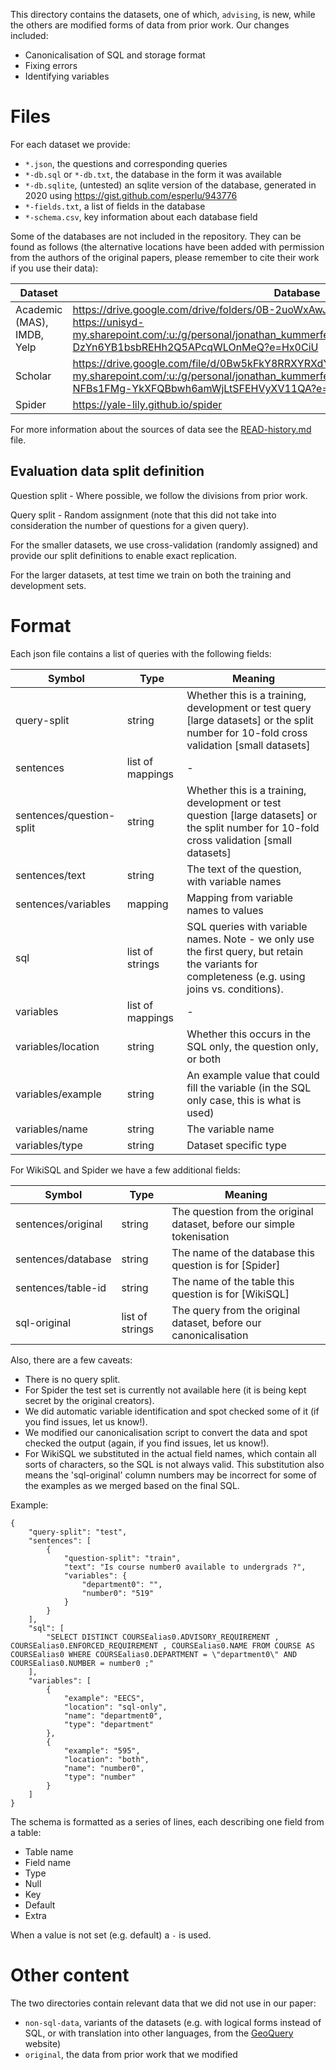 This directory contains the datasets, one of which, `advising`, is new, while the others are modified forms of data from prior work.
Our changes included:

- Canonicalisation of SQL and storage format
- Fixing errors
- Identifying variables

# Files

For each dataset we provide:

- `*.json`, the questions and corresponding queries
- `*-db.sql` or `*-db.txt`, the database in the form it was available
- `*-db.sqlite`, (untested) an sqlite version of the database, generated in 2020 using <https://gist.github.com/esperlu/943776>
- `*-fields.txt`, a list of fields in the database
- `*-schema.csv`, key information about each database field

Some of the databases are not included in the repository.
They can be found as follows (the alternative locations have been added with permission from the authors of the original papers, please remember to cite their work if you use their data):

Dataset  | Database
-------- | ----------
Academic (MAS), IMDB, Yelp | <https://drive.google.com/drive/folders/0B-2uoWxAwJGKY09kaEtTZU1nTWM> or <https://unisyd-my.sharepoint.com/:u:/g/personal/jonathan_kummerfeld_sydney_edu_au/EZKSPtcxPW9PvodZ-DzYn6YB1bsbREHh2Q5APcqWLOnMeQ?e=Hx0CiU>
Scholar  | <https://drive.google.com/file/d/0Bw5kFkY8RRXYRXdYYlhfdXRlTVk> or <https://unisyd-my.sharepoint.com/:u:/g/personal/jonathan_kummerfeld_sydney_edu_au/ERF1m9xu-NFBs1FMg-YkXFQBbwh6amWjLtSFEHVyXV11QA?e=kYZ3J6>
Spider   | <https://yale-lily.github.io/spider>

For more information about the sources of data see the [READ-history.md](./READ-history.md) file.

## Evaluation data split definition

Question split - Where possible, we follow the divisions from prior work.

Query split - Random assignment (note that this did not take into consideration the number of questions for a given query).

For the smaller datasets, we use cross-validation (randomly assigned) and provide our split definitions to enable exact replication.

For the larger datasets, at test time we train on both the training and development sets.

# Format

Each json file contains a list of queries with the following fields:

Symbol             | Type              | Meaning
------------------ | ----------------- | -----------------------------
query-split        | string            | Whether this is a training, development or test query [large datasets] or the split number for 10-fold cross validation [small datasets]
sentences          | list of mappings  | -
sentences/question-split | string            | Whether this is a training, development or test question [large datasets] or the split number for 10-fold cross validation [small datasets]
sentences/text           | string            | The text of the question, with variable names
sentences/variables      | mapping           | Mapping from variable names to values
sql                | list of strings   | SQL queries with variable names. Note - we only use the first query, but retain the variants for completeness (e.g. using joins vs. conditions).
variables          | list of mappings  | -
variables/location       | string            | Whether this occurs in the SQL only, the question only, or both
variables/example        | string            | An example value that could fill the variable (in the SQL only case, this is what is used)
variables/name           | string            | The variable name
variables/type           | string            | Dataset specific type

For WikiSQL and Spider we have a few additional fields:

Symbol             | Type              | Meaning
------------------ | ----------------- | -----------------------------
sentences/original | string            | The question from the original dataset, before our simple tokenisation
sentences/database | string            | The name of the database this question is for [Spider]
sentences/table-id | string            | The name of the table this question is for [WikiSQL]
sql-original       | list of strings   | The query from the original dataset, before our canonicalisation

Also, there are a few caveats:

- There is no query split.
- For Spider the test set is currently not available here (it is being kept secret by the original creators).
- We did automatic variable identification and spot checked some of it (if you find issues, let us know!).
- We modified our canonicalisation script to convert the data and spot checked the output (again, if you find issues, let us know!).
- For WikiSQL we substituted in the actual field names, which contain all sorts of characters, so the SQL is not always valid. This substitution also means the 'sql-original' column numbers may be incorrect for some of the examples as we merged based on the final SQL.

Example:

```
{
    "query-split": "test",
    "sentences": [
        {
            "question-split": "train",
            "text": "Is course number0 available to undergrads ?",
            "variables": {
                "department0": "",
                "number0": "519"
            }
        }
    ],
    "sql": [
        "SELECT DISTINCT COURSEalias0.ADVISORY_REQUIREMENT , COURSEalias0.ENFORCED_REQUIREMENT , COURSEalias0.NAME FROM COURSE AS COURSEalias0 WHERE COURSEalias0.DEPARTMENT = \"department0\" AND COURSEalias0.NUMBER = number0 ;"
    ],
    "variables": [
        {
            "example": "EECS",
            "location": "sql-only",
            "name": "department0",
            "type": "department"
        },
        {
            "example": "595",
            "location": "both",
            "name": "number0",
            "type": "number"
        }
    ]
}
```

The schema is formatted as a series of lines, each describing one field from a table:

- Table name
- Field name
- Type
- Null
- Key
- Default
- Extra

When a value is not set (e.g. default) a `-` is used.

# Other content

The two directories contain relevant data that we did not use in our paper:

- `non-sql-data`, variants of the datasets (e.g. with logical forms instead of SQL, or with translation into other languages, from the [GeoQuery](http://www.cs.utexas.edu/users/ml/wasp/) website)
- `original`, the data from prior work that we modified


